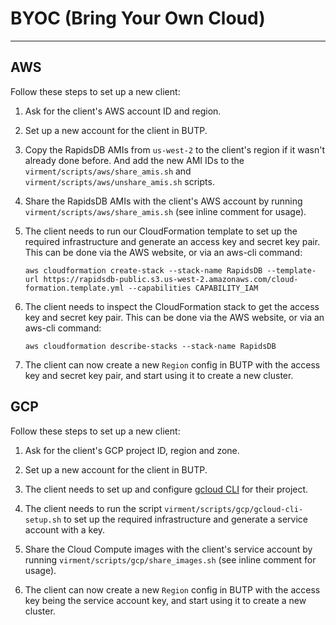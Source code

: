 # BYOC (Bring Your Own Cloud)

---

## AWS

Follow these steps to set up a new client:

1. Ask for the client's AWS account ID and region.

2. Set up a new account for the client in BUTP.

3. Copy the RapidsDB AMIs from `us-west-2` to the client's region if it wasn't already done before. And add the new AMI IDs to the `virment/scripts/aws/share_amis.sh` and `virment/scripts/aws/unshare_amis.sh` scripts.

4. Share the RapidsDB AMIs with the client's AWS account by running `virment/scripts/aws/share_amis.sh` (see inline comment for usage).

5. The client needs to run our CloudFormation template to set up the required infrastructure and generate an access key and secret key pair. This can be done via the AWS website, or via an aws-cli command:

    ```shell
    aws cloudformation create-stack --stack-name RapidsDB --template-url https://rapidsdb-public.s3.us-west-2.amazonaws.com/cloud-formation.template.yml --capabilities CAPABILITY_IAM
    ```

6. The client needs to inspect the CloudFormation stack to get the access key and secret key pair. This can be done via the AWS website, or via an aws-cli command:

    ```shell
    aws cloudformation describe-stacks --stack-name RapidsDB
    ```

7. The client can now create a new `Region` config in BUTP with the access key and secret key pair, and start using it to create a new cluster.

## GCP

Follow these steps to set up a new client:

1. Ask for the client's GCP project ID, region and zone.

2. Set up a new account for the client in BUTP.

3. The client needs to set up and configure [gcloud CLI](https://cloud.google.com/sdk/gcloud) for their project.

4. The client needs to run the script `virment/scripts/gcp/gcloud-cli-setup.sh` to set up the required infrastructure and generate a service account with a key.

5. Share the Cloud Compute images with the client's service account by running `virment/scripts/gcp/share_images.sh` (see inline comment for usage).

6. The client can now create a new `Region` config in BUTP with the access key being the service account key, and start using it to create a new cluster.
